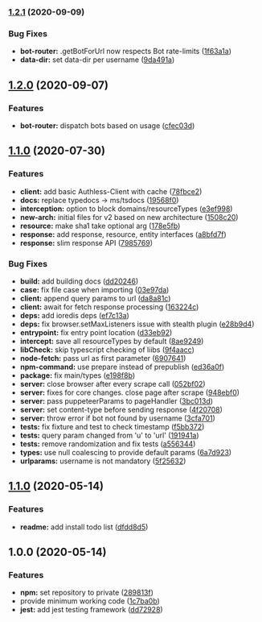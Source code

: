 ### [1.2.1](https://github.com/authless/authless-core/compare/v1.2.0...v1.2.1) (2020-09-09)


### Bug Fixes

* **bot-router:** .getBotForUrl now respects Bot rate-limits ([1f63a1a](https://github.com/authless/authless-core/commit/1f63a1a1456938b9df729487570ac016e48c9f8d))
* **data-dir:** set data-dir per username ([9da491a](https://github.com/authless/authless-core/commit/9da491a48e88f37948a4d827cc0a43f5d40c330b))

## [1.2.0](https://github.com/authless/authless-core/compare/v1.1.0...v1.2.0) (2020-09-07)


### Features

* **bot-router:** dispatch bots based on usage ([cfec03d](https://github.com/authless/authless-core/commit/cfec03da889e0c8f762f2b2dfe5b4a3c64bbcf72))

## [1.1.0](https://github.com/authless/authless-core/compare/v1.0.2...v1.1.0) (2020-07-30)


### Features

* **client:** add basic Authless-Client with cache ([78fbce2](https://github.com/authless/authless-core/commit/78fbce2d66c975061d3c33dfbb0b904bd32bbf51))
* **docs:** replace typedocs -> ms/tsdocs ([19568f0](https://github.com/authless/authless-core/commit/19568f0ed01fdb80705d6769f48f023fef409e76))
* **interception:** option to block domains/resourceTypes ([e3ef998](https://github.com/authless/authless-core/commit/e3ef9982abb647b5b139dbff5b674bf1c498e80d))
* **new-arch:** initial files for v2 based on new architecture ([1508c20](https://github.com/authless/authless-core/commit/1508c20d249f1432085a9437901ae11009228487))
* **resource:** make sha1 take optional arg ([178e5fb](https://github.com/authless/authless-core/commit/178e5fbcc53c0517d87692296b07b06990271fed))
* **response:** add response, resource, entity interfaces ([a8bfd7f](https://github.com/authless/authless-core/commit/a8bfd7fcdc8a85b9b73558b53097b0c78c252cf0))
* **response:** slim response API ([7985769](https://github.com/authless/authless-core/commit/79857694252818c995d7ca5ee83494b7da623c18))


### Bug Fixes

* **build:** add building docs ([dd20246](https://github.com/authless/authless-core/commit/dd20246dbf6a458dcec552e8320483582e20f24e))
* **case:** fix file case when importing ([03e97da](https://github.com/authless/authless-core/commit/03e97dacf766afaf61ce0bfbfc3212a8e57c5feb))
* **client:** append query params to url ([da8a81c](https://github.com/authless/authless-core/commit/da8a81c4ebe2359fbf9cafc5838d20d93aa3182b))
* **client:** await for fetch response processing ([163224c](https://github.com/authless/authless-core/commit/163224c959927e0fe2cf57876d13a80f4785771a))
* **deps:** add ioredis deps ([ef7c13a](https://github.com/authless/authless-core/commit/ef7c13a79e17a22b06bd91bdffec338e59df0577))
* **deps:** fix browser.setMaxListeners issue with stealth plugin ([e28b9d4](https://github.com/authless/authless-core/commit/e28b9d4801eae3aa015bc76946a2982c6ba83732))
* **entrypoint:** fix entry point location ([d33eb92](https://github.com/authless/authless-core/commit/d33eb928a3ead2e7c00582eda0828822aa07569b))
* **intercept:** save all resourceTypes by default ([8ae9249](https://github.com/authless/authless-core/commit/8ae92493cfe029fbaad89e83d9d0d4805545bfd1))
* **libCheck:** skip typescript checking of liibs ([9f4aacc](https://github.com/authless/authless-core/commit/9f4aacc7fadd04ff6bc568153798685f55fd19f1))
* **node-fetch:** pass url as first parameter ([6907641](https://github.com/authless/authless-core/commit/69076419f0b038feec98d4ccda956109e7ea62f4))
* **npm-command:** use prepare instead of prepublish ([ed36a0f](https://github.com/authless/authless-core/commit/ed36a0f7765eb6e3365e7ff994df90c7f663d8eb))
* **package:** fix main/types ([e198f8b](https://github.com/authless/authless-core/commit/e198f8b565f16a432d30e6d6638acacb0327cf2a))
* **server:** close browser after every scrape call ([052bf02](https://github.com/authless/authless-core/commit/052bf0208619285bc204c6eb911f8d01d0bc4b26))
* **server:** fixes for core changes. close page after scrape ([948ebf0](https://github.com/authless/authless-core/commit/948ebf0d19cd60051ab7af50165b71f3ff46b492))
* **server:** pass puppeteerParams to pageHandler ([3bc013d](https://github.com/authless/authless-core/commit/3bc013d8027e8e222069e229b012d6a578bcd94a))
* **server:** set content-type before sending response ([4f20708](https://github.com/authless/authless-core/commit/4f2070897138b7f9f837ac7e63d94e7b925b3203))
* **server:** throw error if bot not found by username ([3cfa701](https://github.com/authless/authless-core/commit/3cfa701e00c24c667d56aed5962a2096f3cba804))
* **tests:** fix fixture and test to check timestamp ([f5bb372](https://github.com/authless/authless-core/commit/f5bb3724d43f42b29310b546cf3c97703f73e4c0))
* **tests:** query param changed from 'u' to 'url' ([191941a](https://github.com/authless/authless-core/commit/191941a355c01e60f114b5682120558275d54169))
* **tests:** remove randomization and fix tests ([a556344](https://github.com/authless/authless-core/commit/a5563442c2fd93ce42e4d823bb85be8246e6c4b7))
* **types:** use null coalescing to provide default params ([6a7d923](https://github.com/authless/authless-core/commit/6a7d9238bce84579ca8d5b71f1b22348a32d3a94))
* **urlparams:** username is not mandatory ([5f25632](https://github.com/authless/authless-core/commit/5f25632ed18713b32ec4bcba9334022e7296fbe9))

## [1.1.0](https://github.com/MichaelHirn/ts-template/compare/v1.0.0...v1.1.0) (2020-05-14)


### Features

* **readme:** add install todo list ([dfdd8d5](https://github.com/MichaelHirn/ts-template/commit/dfdd8d5afe7877518e5d47eeace1a66549369725))

## 1.0.0 (2020-05-14)


### Features

* **npm:** set repository to private ([289813f](https://github.com/MichaelHirn/ts-template/commit/289813f777e2faa85d44bfb16041e29640f947b4))
* provide minimum working code ([1c7ba0b](https://github.com/MichaelHirn/ts-template/commit/1c7ba0b1dc7e6e18cf401db0ec9648b700832439))
* **jest:** add jest testing framework ([dd72928](https://github.com/MichaelHirn/ts-template/commit/dd72928bfbcbeecf2f0a9badd29187be03e5ac04))
